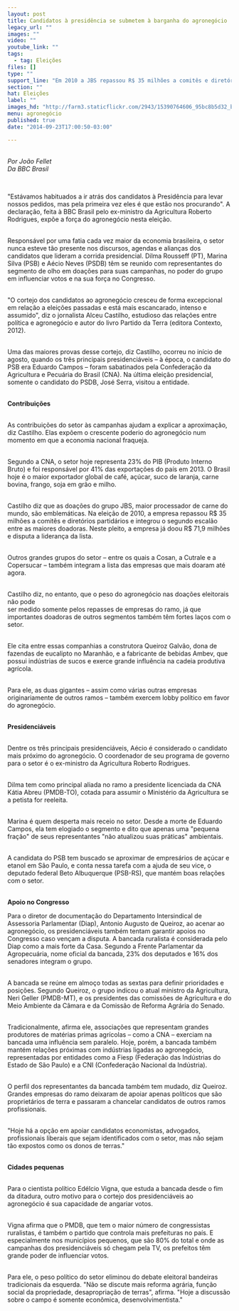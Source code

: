```yaml
---
layout: post
title: Candidatos à presidência se submetem à barganha do agronegócio
legacy_url: ""
images: ""
video: ""
youtube_link: ""
tags:
  - tag: Eleições
files: []
type: ""
support_line: "Em 2010 a JBS repassou R$ 35 milhões a comitês e diretórios partidários. Neste pleito, a empresa já doou R$ 71,9 milhões."
section: ""
hat: Eleições
label: ""
images_hd: "http://farm3.staticflickr.com/2943/15390764606_95bc8b5d32_b.jpg"
menu: agronegócio
published: true
date: "2014-09-23T17:00:50-03:00"

---
```

<p><br />
<em>Por Jo&atilde;o Fellet<br />
Da BBC Brasil</em></p>

<p>&nbsp;</p>

<p>&quot;Est&aacute;vamos habituados a ir atr&aacute;s dos candidatos &agrave; Presid&ecirc;ncia para levar nossos pedidos, mas pela primeira vez eles &eacute; que est&atilde;o nos procurando&quot;. A declara&ccedil;&atilde;o, feita &agrave; BBC Brasil pelo ex-ministro da Agricultura Roberto Rodrigues, exp&otilde;e a for&ccedil;a do agroneg&oacute;cio nesta elei&ccedil;&atilde;o.</p>

<p><br />
Respons&aacute;vel por uma fatia cada vez maior da economia brasileira, o setor nunca esteve t&atilde;o presente nos discursos, agendas e alian&ccedil;as dos candidatos que lideram a corrida presidencial. Dilma Rousseff (PT), Marina Silva (PSB) e A&eacute;cio Neves (PSDB) t&ecirc;m se reunido com representantes do segmento de olho em doa&ccedil;&otilde;es para suas campanhas, no poder do grupo em influenciar votos e na sua for&ccedil;a no Congresso.</p>

<p><br />
&quot;O cortejo dos candidatos ao agroneg&oacute;cio cresceu de forma excepcional em rela&ccedil;&atilde;o a elei&ccedil;&otilde;es passadas e est&aacute; mais escancarado, intenso e assumido&quot;, diz o jornalista Alceu Castilho, estudioso das rela&ccedil;&otilde;es entre pol&iacute;tica e agroneg&oacute;cio e autor do livro Partido da Terra (editora Contexto, 2012).</p>

<p><br />
Uma das maiores provas desse cortejo, diz Castilho, ocorreu no in&iacute;cio de agosto, quando os tr&ecirc;s principais presidenci&aacute;veis &ndash; &agrave; &eacute;poca, o candidato do PSB era Eduardo Campos &ndash; foram sabatinados pela Confedera&ccedil;&atilde;o da Agricultura e Pecu&aacute;ria do Brasil (CNA). Na &uacute;ltima elei&ccedil;&atilde;o presidencial, somente o candidato do PSDB, Jos&eacute; Serra, visitou a entidade.</p>

<p><br />
<strong>Contribui&ccedil;&otilde;es</strong></p>

<p><br />
As contribui&ccedil;&otilde;es do setor &agrave;s campanhas ajudam a explicar a aproxima&ccedil;&atilde;o, diz Castilho. Elas exp&otilde;em o crescente poderio do agroneg&oacute;cio num momento em que a economia nacional fraqueja.</p>

<p><br />
Segundo a CNA, o setor hoje representa 23% do PIB (Produto Interno Bruto) e foi respons&aacute;vel por 41% das exporta&ccedil;&otilde;es do pa&iacute;s em 2013. O Brasil hoje &eacute; o maior exportador global de caf&eacute;, a&ccedil;&uacute;car, suco de laranja, carne bovina, frango, soja em gr&atilde;o e milho.</p>

<p><br />
Castilho diz que as doa&ccedil;&otilde;es do grupo JBS, maior processador de carne do mundo, s&atilde;o emblem&aacute;ticas. Na elei&ccedil;&atilde;o de 2010, a empresa repassou R$ 35 milh&otilde;es a comit&ecirc;s e diret&oacute;rios partid&aacute;rios e integrou o segundo escal&atilde;o entre as maiores doadoras. Neste pleito, a empresa j&aacute; doou R$ 71,9 milh&otilde;es e disputa a lideran&ccedil;a da lista.</p>

<p><br />
Outros grandes grupos do setor &ndash; entre os quais a Cosan, a Cutrale e a Copersucar &ndash; tamb&eacute;m integram a lista das empresas que mais doaram at&eacute; agora.</p>

<p><br />
Castilho diz, no entanto, que o peso do agroneg&oacute;cio nas doa&ccedil;&otilde;es eleitorais n&atilde;o pode<br />
ser medido somente pelos repasses de empresas do ramo, j&aacute; que importantes doadoras de outros segmentos tamb&eacute;m t&ecirc;m fortes la&ccedil;os com o setor.</p>

<p><br />
Ele cita entre essas companhias a construtora Queiroz Galv&atilde;o, dona de fazendas de eucalipto no Maranh&atilde;o, e a fabricante de bebidas Ambev, que possui ind&uacute;strias de sucos e exerce grande influ&ecirc;ncia na cadeia produtiva agr&iacute;cola.</p>

<p><br />
Para ele, as duas gigantes &ndash; assim como v&aacute;rias outras empresas originariamente de outros ramos &ndash; tamb&eacute;m exercem lobby pol&iacute;tico em favor do agroneg&oacute;cio.</p>

<p><br />
<strong>Presidenci&aacute;veis</strong></p>

<p><br />
Dentre os tr&ecirc;s principais presidenci&aacute;veis, A&eacute;cio &eacute; considerado o candidato mais pr&oacute;ximo do agroneg&oacute;cio. O coordenador de seu programa de governo para o setor &eacute; o ex-ministro da Agricultura Roberto Rodrigues.</p>

<p><br />
Dilma tem como principal aliada no ramo a presidente licenciada da CNA K&aacute;tia Abreu (PMDB-TO), cotada para assumir o Minist&eacute;rio da Agricultura se a petista for reeleita.</p>

<p><br />
Marina &eacute; quem desperta mais receio no setor. Desde a morte de Eduardo Campos, ela tem elogiado o segmento e dito que apenas uma &quot;pequena fra&ccedil;&atilde;o&quot; de seus representantes &quot;n&atilde;o atualizou suas pr&aacute;ticas&quot; ambientais.</p>

<p><br />
A candidata do PSB tem buscado se aproximar de empres&aacute;rios de a&ccedil;&uacute;car e etanol em S&atilde;o Paulo, e conta nessa tarefa com a ajuda de seu vice, o deputado federal Beto Albuquerque (PSB-RS), que mant&eacute;m boas rela&ccedil;&otilde;es com o setor.</p>

<p><br />
<strong>Apoio no Congresso</strong></p>

<p>Para o diretor de documenta&ccedil;&atilde;o do Departamento Intersindical de Assessoria Parlamentar (Diap), Antonio Augusto de Queiroz, ao acenar ao agroneg&oacute;cio, os presidenci&aacute;veis tamb&eacute;m tentam garantir apoios no Congresso caso ven&ccedil;am a disputa. A bancada ruralista &eacute; considerada pelo Diap como a mais forte da Casa. Segundo a Frente Parlamentar da Agropecu&aacute;ria, nome oficial da bancada, 23% dos deputados e 16% dos senadores integram o grupo.</p>

<p><br />
A bancada se re&uacute;ne em almo&ccedil;o todas as sextas para definir prioridades e posi&ccedil;&otilde;es. Segundo Queiroz, o grupo indicou o atual ministro da Agricultura, Neri Geller (PMDB-MT), e os presidentes das comiss&otilde;es de Agricultura e do Meio Ambiente da C&acirc;mara e da Comiss&atilde;o de Reforma Agr&aacute;ria do Senado.</p>

<p><br />
Tradicionalmente, afirma ele, associa&ccedil;&otilde;es que representam grandes produtores de mat&eacute;rias primas agr&iacute;colas &ndash; como a CNA &ndash; exerciam na bancada uma influ&ecirc;ncia sem paralelo. Hoje, por&eacute;m, a bancada tamb&eacute;m mant&eacute;m rela&ccedil;&otilde;es pr&oacute;ximas com ind&uacute;strias ligadas ao agroneg&oacute;cio, representadas por entidades como a Fiesp (Federa&ccedil;&atilde;o das Ind&uacute;strias do Estado de S&atilde;o Paulo) e a CNI (Confedera&ccedil;&atilde;o Nacional da Ind&uacute;stria).</p>

<p><br />
O perfil dos representantes da bancada tamb&eacute;m tem mudado, diz Queiroz. Grandes empresas do ramo deixaram de apoiar apenas pol&iacute;ticos que s&atilde;o propriet&aacute;rios de terra e passaram a chancelar candidatos de outros ramos profissionais.</p>

<p><br />
&quot;Hoje h&aacute; a op&ccedil;&atilde;o em apoiar candidatos economistas, advogados, profissionais liberais que sejam identificados com o setor, mas n&atilde;o sejam t&atilde;o expostos como os donos de terras.&quot;</p>

<p><br />
<strong>Cidades pequenas</strong></p>

<p><br />
Para o cientista pol&iacute;tico Ed&eacute;lcio Vigna, que estuda a bancada desde o fim da ditadura, outro motivo para o cortejo dos presidenci&aacute;veis ao agroneg&oacute;cio &eacute; sua capacidade de angariar votos.</p>

<p><br />
Vigna afirma que o PMDB, que tem o maior n&uacute;mero de congressistas ruralistas, &eacute; tamb&eacute;m o partido que controla mais prefeituras no pa&iacute;s. E especialmente nos munic&iacute;pios pequenos, que s&atilde;o 80% do total e onde as campanhas dos presidenci&aacute;veis s&oacute; chegam pela TV, os prefeitos t&ecirc;m grande poder de influenciar votos.</p>

<p><br />
Para ele, o peso pol&iacute;tico do setor eliminou do debate eleitoral bandeiras tradicionais da esquerda. &quot;N&atilde;o se discute mais reforma agr&aacute;ria, fun&ccedil;&atilde;o social da propriedade, desapropria&ccedil;&atilde;o de terras&quot;, afirma. &quot;Hoje a discuss&atilde;o sobre o campo &eacute; somente econ&ocirc;mica, desenvolvimentista.&quot;</p>
